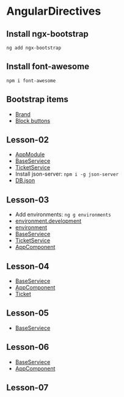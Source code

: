 # AngularDirectives

## Install ngx-bootstrap
`ng add ngx-bootstrap`

## Install font-awesome
`npm i font-awesome`

## Bootstrap items
- [Brand](https://getbootstrap.com/docs/5.3/components/navbar/#brand)
- [Block buttons](https://getbootstrap.com/docs/5.3/components/buttons/#block-buttons)

## Lesson-02
- [AppModule](src/app/app.module.ts)
- [BaseServiece](src/app/service/base.service.ts)
- [TicketService](src/app/service/ticket.service.ts)
- Install json-server: `npm i -g json-server`
- [DB.json](server/db.json)

## Lesson-03
- Add environments: `ng g environments`
- [environment.development](src/environments/environment.development.ts)
- [environment](src/environments/environment.ts)
- [BaseServiece](src/app/service/base.service.ts)
- [TicketService](src/app/service/ticket.service.ts)
- [AppComponent](src/app/app.component.ts)

## Lesson-04
- [BaseServiece](src/app/service/base.service.ts)
- [AppComponent](src/app/app.component.ts)
- [Ticket](src/app/model/ticket.ts)

## Lesson-05
- [BaseServiece](src/app/service/base.service.ts)

## Lesson-06
- [BaseServiece](src/app/service/base.service.ts)
- [AppComponent](src/app/app.component.ts)

## Lesson-07


